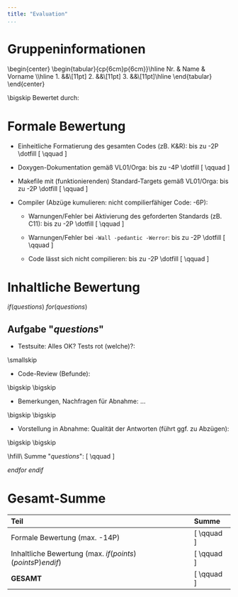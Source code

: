 ```yaml
---
title: "Evaluation"
...
```





# Gruppeninformationen

\begin{center}
\begin{tabular}{cp{6cm}p{6cm}}\hline
    Nr. & Name & Vorname \\\hline
    1.  &&\\[11pt]
    2.  &&\\[11pt]
    3.  &&\\[11pt]\hline
\end{tabular}
\end{center}

\bigskip
Bewertet durch: 




# Formale Bewertung

*   Einheitliche Formatierung des gesamten Codes (zB. K&R): bis zu -2P \dotfill [ \qquad ]

*   Doxygen-Dokumentation gemäß VL01/Orga: bis zu -4P \dotfill [ \qquad ]

*   Makefile mit (funktionierenden) Standard-Targets gemäß VL01/Orga: bis zu -2P \dotfill [ \qquad ]

*   Compiler (Abzüge kumulieren: nicht compilierfähiger Code: -6P):

    -   Warnungen/Fehler bei Aktivierung des geforderten Standards (zB. C11): bis zu -2P \dotfill [ \qquad ]

    -   Warnungen/Fehler bei `-Wall -pedantic -Werror`: bis zu -2P \dotfill [ \qquad ]

    -   Code lässt sich nicht compilieren: bis zu -2P \dotfill [ \qquad ]




# Inhaltliche Bewertung

$if(questions)$
$for(questions)$

##  Aufgabe "$questions$"

-   Testsuite: Alles OK? Tests rot (welche)?:

\smallskip

-   Code-Review (Befunde):

\bigskip
\bigskip

-   Bemerkungen, Nachfragen für Abnahme: ...
 
\bigskip
\bigskip

-   Vorstellung in Abnahme: Qualität der Antworten (führt ggf. zu Abzügen): 
 
\bigskip
\bigskip

\hfill\ Summe "$questions$": [ \qquad ]

$endfor$
$endif$




# Gesamt-Summe


| Teil                                                          | Summe      |
|:--------------------------------------------------------------|:-----------|
| Formale Bewertung (max. -14P)                                 | [ \qquad ] |
| Inhaltliche Bewertung (max. $if(points)$ ($points$P)$endif$)  | [ \qquad ] |
| **GESAMT**                                                    | [ \qquad ] |






